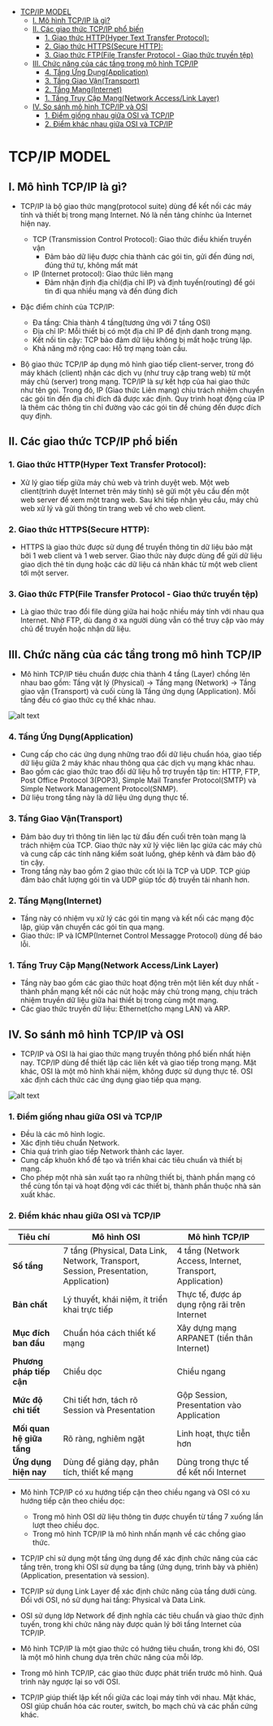 - [TCP/IP MODEL](#tcpip-model)
  - [I. Mô hình TCP/IP là gì?](#i-mô-hình-tcpip-là-gì)
  - [II. Các giao thức TCP/IP phổ biến](#ii-các-giao-thức-tcpip-phổ-biến)
    - [1. Giao thức HTTP(Hyper Text Transfer Protocol):](#1-giao-thức-httphyper-text-transfer-protocol)
    - [2. Giao thức HTTPS(Secure HTTP):](#2-giao-thức-httpssecure-http)
    - [3. Giao thức FTP(File Transfer Protocol - Giao thức truyền tệp)](#3-giao-thức-ftpfile-transfer-protocol---giao-thức-truyền-tệp)
  - [III. Chức năng của các tầng trong mô hình TCP/IP](#iii-chức-năng-của-các-tầng-trong-mô-hình-tcpip)
    - [4. Tầng Ứng Dụng(Application)](#4-tầng-ứng-dụngapplication)
    - [3. Tầng Giao Vận(Transport)](#3-tầng-giao-vậntransport)
    - [2. Tầng Mạng(Internet)](#2-tầng-mạnginternet)
    - [1. Tầng Truy Cập Mạng(Network Access/Link Layer)](#1-tầng-truy-cập-mạngnetwork-accesslink-layer)
  - [IV. So sánh mô hình TCP/IP và OSI](#iv-so-sánh-mô-hình-tcpip-và-osi)
    - [1. Điểm giống nhau giữa OSI và TCP/IP](#1-điểm-giống-nhau-giữa-osi-và-tcpip)
    - [2. Điểm khác nhau giữa OSI và TCP/IP](#2-điểm-khác-nhau-giữa-osi-và-tcpip)


# TCP/IP MODEL
## I. Mô hình TCP/IP là gì?
- TCP/IP là bộ giao thức mạng(protocol suite) dùng để kết nối các máy tính và thiết bị trong mạng Internet. Nó là nền tảng chínhc ủa Internet hiện nay.
  - TCP (Transmission Control Protocol): Giao thức điều khiến truyền vận
    - Đảm bảo dữ liệu được chia thành các gói tin, gửi đến đúng nơi, đúng thứ tự, không mất mát
  - IP (Internet protocol): Giao thức liên mạng
    - Đảm nhận định địa chỉ(địa chỉ IP) và định tuyến(routing) để gói tin đi qua nhiều mạng và đến đúng đích

- Đặc điểm chính của TCP/IP:
  - Đa tầng: Chia thành 4 tầng(tương ứng với 7 tầng OSI)
  - Địa chỉ IP: Mỗi thiết bị có một địa chỉ IP để định danh trong mạng.
  - Kết nối tin cậy: TCP bảo đảm dữ liệu không bị mất hoặc trùng lặp.
  - Khả năng mở rộng cao: Hỗ trợ mạng toàn cầu.
  
- Bộ giao thức TCP/IP áp dụng mô hình giao tiếp client-server, trong đó máy khách (client) nhận các dịch vụ (như truy cập trang web) từ một máy chủ (server) trong mạng. TCP/IP là sự kết hợp của hai giao thức như tên gọi. Trong đó, IP (Giao thức Liên mạng) chịu trách nhiệm chuyển các gói tin đến địa chỉ đích đã được xác định. Quy trình hoạt động của IP là thêm các thông tin chỉ đường vào các gói tin để chúng đến được đích quy định.
  
## II. Các giao thức TCP/IP phổ biến
### 1. Giao thức HTTP(Hyper Text Transfer Protocol): 
- Xử lý giao tiếp giữa máy chủ web và trình duyệt web. Một web client(trình duyệt Internet trên máy tính) sẽ gửi một yêu cầu đến một web server để xem một trang web. Sau khi tiếp nhận yêu cầu, máy chủ web xử lý và gửi thông tin trang web về cho web client.

### 2. Giao thức HTTPS(Secure HTTP):
- HTTPS là giao thức được sử dụng để truyền thông tin dữ liệu bảo mật bởi 1 web client và 1 web server. Giao thức này được dùng để gửi dữ liệu giao dịch thẻ tín dụng hoặc các dữ liệu cá nhân khác từ một web client tới một server.

### 3. Giao thức FTP(File Transfer Protocol - Giao thức truyền tệp)
- Là giao thức trao đổi file dùng giữa hai hoặc nhiều máy tính với nhau qua Internet. Nhờ FTP, dù đang ở xa người dùng vẫn có thể truy cập vào máy chủ để truyền hoặc nhận dữ liệu.

## III. Chức năng của các tầng trong mô hình TCP/IP
- Mô hình TCP/IP tiêu chuẩn được chia thành 4 tầng (Layer) chồng lên nhau bao gồm: Tầng vật lý (Physical) → Tầng mạng (Network) → Tầng giao vận (Transport) và cuối cùng là Tầng ứng dụng (Application). Mỗi tầng đều có giao thức cụ thể khác nhau.

![alt text](../images/layer_of_tcp_ip.png)

### 4. Tầng Ứng Dụng(Application)
- Cung cấp cho các ứng dụng những trao đổi dữ liệu chuẩn hóa, giao tiếp dữ liệu giữa 2 máy khác nhau thông qua các dịch vụ mạng khác nhau.
- Bao gồm các giao thức trao đổi dữ liệu hỗ trợ truyền tập tin: HTTP, FTP, Post Office Protocol 3(POP3), Simple Mail Transfer Protocol(SMTP) và Simple Network Management Protocol(SNMP).
- Dữ liệu trong tầng này là dữ liệu ứng dụng thực tế.

### 3. Tầng Giao Vận(Transport)
- Đảm bảo duy trì thông tin liên lạc từ đầu đến cuối trên toàn mạng là trách nhiệm của TCP. Giao thức này xử lý việc liên lạc giứa các máy chủ và cung cấp các tính năng kiểm soát luồng, ghép kênh và đảm bảo độ tin cậy.
- Trong tầng này bao gồm 2 giao thức cốt lõi là TCP và UDP. TCP giúp đảm bảo chất lượng gói tin và UDP giúp tốc độ truyền tải nhanh hơn.

### 2. Tầng Mạng(Internet)
- Tầng này có nhiệm vụ xử lý các gói tin mạng và kết nối các mạng độc lập, giúp vận chuyển các gói tin qua mạng.
- Giao thức: IP và ICMP(Internet Control Messagge Protocol) dùng để báo lỗi.

### 1. Tầng Truy Cập Mạng(Network Access/Link Layer)
- Tầng này bao gồm các giao thức hoạt động trên một liên kết duy nhất - thành phần mạng kết nối các nút hoặc máy chủ trong mạng, chịu trách nhiệm truyền dữ liệu giữa hai thiết bị trong cùng một mạng.
- Các giao thức truyền dữ liệu: Ethernet(cho mạng LAN) và ARP.

## IV. So sánh mô hình TCP/IP và OSI
- TCP/IP và OSI là hai giao thức mạng truyền thông phổ biến nhất hiện nay. TCP/IP dùng để thiết lập các liên kết và giao tiếp trong mạng. Mặt khác, OSI là một mô hình khái niệm, không được sử dụng thực tế. OSI xác định cách thức các ứng dụng giao tiếp qua mạng. 

![alt text](../images/So_sanh_OSI_va_tcp_ip.png)

### 1. Điểm giống nhau giữa OSI và TCP/IP
- Đều là các mô hình logic.
- Xác định tiêu chuẩn Network.
- Chia quá trình giao tiếp Network thành các layer.
- Cung cấp khuôn khổ để tạo và triển khai các tiêu chuẩn và thiết bị mạng.
- Cho phép một nhà sản xuất tạo ra những thiết bị, thành phần mạng có thể cùng tồn tại và hoạt động với các thiết bị, thành phần thuộc nhà sản xuất khác.

### 2. Điểm khác nhau giữa OSI và TCP/IP
| Tiêu chí                  | Mô hình OSI                                                                          | Mô hình TCP/IP                                            |
| ------------------------- | ------------------------------------------------------------------------------------ | --------------------------------------------------------- |
| **Số tầng**               | 7 tầng (Physical, Data Link, Network, Transport, Session, Presentation, Application) | 4 tầng (Network Access, Internet, Transport, Application) |
| **Bản chất**              | Lý thuyết, khái niệm, ít triển khai trực tiếp                                        | Thực tế, được áp dụng rộng rãi trên Internet              |                                 |
| **Mục đích ban đầu**      | Chuẩn hóa cách thiết kế mạng                                                         | Xây dựng mạng ARPANET (tiền thân Internet)                |
| **Phương pháp tiếp cận**  |Chiều dọc| Chiều ngang
| **Mức độ chi tiết**       | Chi tiết hơn, tách rõ Session và Presentation                                        | Gộp Session, Presentation vào Application                 |
| **Mối quan hệ giữa tầng** | Rõ ràng, nghiêm ngặt                                                                 | Linh hoạt, thực tiễn hơn                                  |
| **Ứng dụng hiện nay**     | Dùng để giảng dạy, phân tích, thiết kế mạng                                          | Dùng trong thực tế để kết nối Internet                    |

- Mô hình TCP/IP có xu hướng tiếp cận theo chiều ngang và OSI có xu hướng tiếp cận theo chiều dọc:
  - Trong mô hình OSI dữ liệu thông tin được chuyển từ tầng 7 xuống lần lượt theo chiều dọc.
  - Trong mô hình TCP/IP là mô hình nhấn mạnh về các chồng giao thức.
- TCP/IP chỉ sử dụng một tầng ứng dụng để xác định chức năng của các tầng trên, trong khi OSI sử dụng ba tầng (ứng dụng, trình bày và phiên) (Application, presentation và session).
- TCP/IP sử dụng Link Layer để xác định chức năng của tầng dưới cùng. Đối với OSI, nó sử dụng hai tầng: Physical và Data Link.
- OSI sử dụng lớp Network để định nghĩa các tiêu chuẩn và giao thức định tuyến, trong khi chức năng này được quản lý bởi tầng Internet của TCP/IP.

- Mô hình TCP/IP là một giao thức có hướng tiêu chuẩn, trong khi đó, OSI là một mô hình chung dựa trên chức năng của mỗi lớp.
- Trong mô hình TCP/IP, các giao thức được phát triển trước mô hình. Quá trình này ngược lại so với OSI.
- TCP/IP giúp thiết lập kết nối giữa các loại máy tính với nhau. Mặt khác, OSI giúp chuẩn hóa các router, switch, bo mạch chủ và các phần cứng khác.
